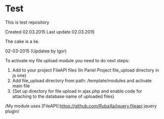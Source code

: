 # Test
This is test repository

Created 02.03.2015
Last update 02.03.2015

<spoiler>
The cake is a lie.
</spoiler>

02-03-2015 (Updateв  by Igor)

To activate my file upload module you need to do next steps:
1) Add to your project FileAPI files (In Panel Project file_upload directory in js one)
2) Add file_upload directory from path: /template/modules and activate main file
3) {Set up directory for file upload in ajax.php and enable code for attaching to the database name of uploaded files}

/My module uses [FileAPI]:https://github.com/RubaXa/jquery.fileapi jquery plugin/
